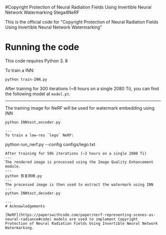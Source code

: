 #Copyright Protection of Neural Radiation Fields Using Invertible Neural Network Watermarking Stega4NeRF

This is the official code for "Copyright Protection of Neural Radiation Fields Using Invertible Neural Network Watermarking"

# Running the code

This code requires Python 3. 8

To train a INN:

```
python train-INN.py 
```

After training for 300 iterations (~8 hours on a single 2080 Ti), you can find the following model at `model.pt`.

---
The training image for NeRF will be used for watermark embedding using INN
```
python INNtest,encoder.py

---
To train a low-res `lego` NeRF:
```
python run_nerf.py --config configs/lego.txt
```
After training for 50k iterations (~3 hours on a single 2080 Ti)
---
The rendered image is processed using the Image Quality Enhancement module.
---
python 恢复网络.py
---
The processed image is then used to extract the watermark using INN
---
python INNtest,decoder.py

---
# Acknowledgements

[NeRF](https://paperswithcode.com/paper/nerf-representing-scenes-as-neural-radiance#code) models are used to implement Copyright Protection of Neural Radiation Fields Using Invertible Neural Network Watermarking. 

